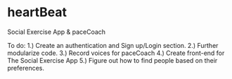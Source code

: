 # heartBeat
Social Exercise App &amp; paceCoach

To do:
1.) Create an authentication and Sign up/Login section. 
2.) Further modularize code.
3.) Record voices for paceCoach
4.) Create front-end for The Social Exercise App
5.) Figure out how to find people based on their preferences.
